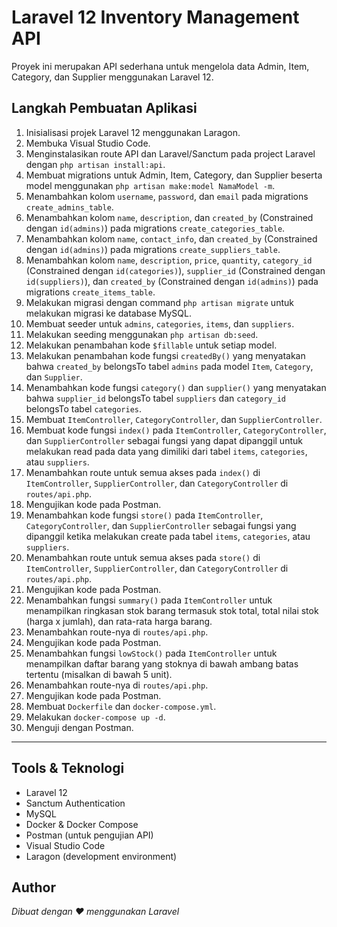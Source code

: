 # Laravel 12 Inventory Management API

Proyek ini merupakan API sederhana untuk mengelola data Admin, Item, Category, dan Supplier menggunakan Laravel 12.

## Langkah Pembuatan Aplikasi

1. Inisialisasi projek Laravel 12 menggunakan Laragon.
2. Membuka Visual Studio Code.
3. Menginstalasikan route API dan Laravel/Sanctum pada project Laravel dengan `php artisan install:api`.
4. Membuat migrations untuk Admin, Item, Category, dan Supplier beserta model menggunakan `php artisan make:model NamaModel -m`.
5. Menambahkan kolom `username`, `password`, dan `email` pada migrations `create_admins_table`.
6. Menambahkan kolom `name`, `description`, dan `created_by` (Constrained dengan `id(admins)`) pada migrations `create_categories_table`.
7. Menambahkan kolom `name`, `contact_info`, dan `created_by` (Constrained dengan `id(admins)`) pada migrations `create_suppliers_table`.
8. Menambahkan kolom `name`, `description`, `price`, `quantity`, `category_id` (Constrained dengan `id(categories)`), `supplier_id` (Constrained dengan `id(suppliers)`), dan `created_by` (Constrained dengan `id(admins)`) pada migrations `create_items_table`.
9. Melakukan migrasi dengan command `php artisan migrate` untuk melakukan migrasi ke database MySQL.
10. Membuat seeder untuk `admins`, `categories`, `items`, dan `suppliers`.
11. Melakukan seeding menggunakan `php artisan db:seed`.
12. Melakukan penambahan kode `$fillable` untuk setiap model.
13. Melakukan penambahan kode fungsi `createdBy()` yang menyatakan bahwa `created_by` belongsTo tabel `admins` pada model `Item`, `Category`, dan `Supplier`.
14. Menambahkan kode fungsi `category()` dan `supplier()` yang menyatakan bahwa `supplier_id` belongsTo tabel `suppliers` dan `category_id` belongsTo tabel `categories`.
15. Membuat `ItemController`, `CategoryController`, dan `SupplierController`.
16. Membuat kode fungsi `index()` pada `ItemController`, `CategoryController`, dan `SupplierController` sebagai fungsi yang dapat dipanggil untuk melakukan read pada data yang dimiliki dari tabel `items`, `categories`, atau `suppliers`.
17. Menambahkan route untuk semua akses pada `index()` di `ItemController`, `SupplierController`, dan `CategoryController` di `routes/api.php`.
18. Mengujikan kode pada Postman.
19. Menambahkan kode fungsi `store()` pada `ItemController`, `CategoryController`, dan `SupplierController` sebagai fungsi yang dipanggil ketika melakukan create pada tabel `items`, `categories`, atau `suppliers`.
20. Menambahkan route untuk semua akses pada `store()` di `ItemController`, `SupplierController`, dan `CategoryController` di `routes/api.php`.
21. Mengujikan kode pada Postman.
22. Menambahkan fungsi `summary()` pada `ItemController` untuk menampilkan ringkasan stok barang termasuk stok total, total nilai stok (harga x jumlah), dan rata-rata harga barang.
23. Menambahkan route-nya di `routes/api.php`.
24. Mengujikan kode pada Postman.
25. Menambahkan fungsi `lowStock()` pada `ItemController` untuk menampilkan daftar barang yang stoknya di bawah ambang batas tertentu (misalkan di bawah 5 unit).
26. Menambahkan route-nya di `routes/api.php`.
27. Mengujikan kode pada Postman.
28. Membuat `Dockerfile` dan `docker-compose.yml`.
29. Melakukan `docker-compose up -d`.
30. Menguji dengan Postman.

---

## Tools & Teknologi

- Laravel 12
- Sanctum Authentication
- MySQL
- Docker & Docker Compose
- Postman (untuk pengujian API)
- Visual Studio Code
- Laragon (development environment)

## Author

_Dibuat dengan ❤️ menggunakan Laravel_

